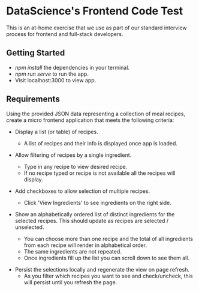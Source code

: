 DataScience's Frontend Code Test
==================

This is an at-home exercise that we use as part of our standard interview process for frontend and full-stack developers.

## Getting Started

* *npm install* the dependencies in your terminal.
* *npm run serve* to run the app.
* Visit localhost:3000 to view app.

## Requirements

Using the provided JSON data representing a collection of meal recipes, create a micro frontend application that meets the following criteria:

+ Display a list (or table) of recipes.    
  + A list of recipes and their info is displayed once app is loaded.   

+ Allow filtering of recipes by a single ingredient.
  + Type in any recipe to view desired recipe.
  + If no recipe typed or recipe is not available all the recipes will display.

+ Add checkboxes to allow selection of multiple recipes.
  + Click 'View Ingredients' to see ingredients on the right side.

+ Show an alphabetically ordered list of distinct ingredients for the selected recipes. This should update as recipes are selected / unselected.
  + You can choose more than one recipe and the total of all ingredients from each recipe will render in alphabetical order.
  + The same ingredients are not repeated.
  + Once ingredients fill up the list you can scroll down to see them all.
* Persist the selections locally and regenerate the view on page refresh.
  + As you filter which recipes you want to see and check/uncheck, this will persist until you refresh the page.